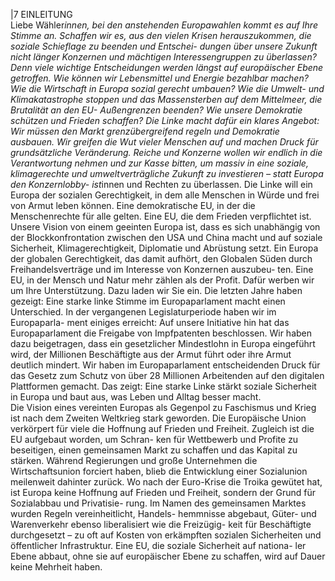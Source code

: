 |7 
EINLEITUNG  
Liebe Wähler*innen, 
bei den anstehenden Europawahlen kommt es auf Ihre Stimme an. Schaffen wir es, aus 
den vielen Krisen herauszukommen, die soziale Schieflage zu beenden und Entschei-
dungen über unsere Zukunft nicht länger Konzernen und mächtigen Interessengruppen 
zu überlassen? Denn viele wichtige Entscheidungen werden längst auf europäischer 
Ebene getroffen. Wie können wir Lebensmittel und Energie bezahlbar machen? Wie die 
Wirtschaft in Europa sozial gerecht umbauen? Wie die Umwelt- und Klimakatastrophe 
stoppen und das Massensterben auf dem Mittelmeer, die Brutalität an den EU-
Außengrenzen beenden? Wie unsere Demokratie schützen und Frieden schaffen? 
Die Linke macht dafür ein klares Angebot: Wir müssen den Markt grenzübergreifend 
regeln und Demokratie ausbauen. Wir greifen die Wut vieler Menschen auf und machen 
Druck für grundsätzliche Veränderung. Reiche und Konzerne wollen wir endlich in die 
Verantwortung nehmen und zur Kasse bitten, um massiv in eine soziale, klimagerechte 
und umweltverträgliche Zukunft zu investieren – statt Europa den Konzernlobby-
ist*innen und Rechten zu überlassen. 
Die Linke will ein Europa der sozialen Gerechtigkeit, in dem alle Menschen in Würde 
und frei von Armut leben können. Eine demokratische EU, in der die Menschenrechte 
für alle gelten. Eine EU, die dem Frieden verpflichtet ist. Unsere Vision von einem 
geeinten Europa ist, dass es sich unabhängig von der Blockkonfrontation zwischen den 
USA und China macht und auf soziale Sicherheit, Klimagerechtigkeit, Diplomatie und 
Abrüstung setzt. Ein Europa der globalen Gerechtigkeit, das damit aufhört, den 
Globalen Süden durch Freihandelsverträge und im Interesse von Konzernen auszubeu-
ten. Eine EU, in der Mensch und Natur mehr zählen als der Profit. Dafür werben wir um 
Ihre Unterstützung. Dazu laden wir Sie ein. 
Die letzten Jahre haben gezeigt: Eine starke linke Stimme im Europaparlament macht 
einen Unterschied. In der vergangenen Legislaturperiode haben wir im Europaparla-
ment einiges erreicht: Auf unsere Initiative hin hat das Europaparlament die Freigabe 
von Impfpatenten beschlossen. Wir haben dazu beigetragen, dass ein gesetzlicher 
Mindestlohn in Europa eingeführt wird, der Millionen Beschäftigte aus der Armut führt 
oder ihre Armut deutlich mindert. Wir haben im Europaparlament entscheidenden 
Druck für das Gesetz zum Schutz von über 28 Millionen Arbeitenden auf den digitalen 
Plattformen gemacht. Das zeigt: Eine starke Linke stärkt soziale Sicherheit in Europa 
und baut aus, was Leben und Alltag besser macht.  
Die Vision eines vereinten Europas als Gegenpol zu Faschismus und Krieg ist nach dem 
Zweiten Weltkrieg stark geworden. Die Europäische Union verkörpert für viele die 
Hoffnung auf Frieden und Freiheit. Zugleich ist die EU aufgebaut worden, um Schran-
ken für Wettbewerb und Profite zu beseitigen, einen gemeinsamen Markt zu schaffen 
und das Kapital zu stärken. Während Regierungen und große Unternehmen die 
Wirtschaftsunion forciert haben, blieb die Entwicklung einer Sozialunion meilenweit 
dahinter zurück. Wo nach der Euro-Krise die Troika gewütet hat, ist Europa keine 
Hoffnung auf Frieden und Freiheit, sondern der Grund für Sozialabbau und Privatisie-
rung. Im Namen des gemeinsamen Marktes wurden Regeln vereinheitlicht, Handels-
hemmnisse abgebaut, Güter- und Warenverkehr ebenso liberalisiert wie die Freizügig-
keit für Beschäftigte durchgesetzt – zu oft auf Kosten von erkämpften sozialen 
Sicherheiten und öffentlicher Infrastruktur. Eine EU, die soziale Sicherheit auf nationa-
ler Ebene abbaut, ohne sie auf europäischer Ebene zu schaffen, wird auf Dauer keine 
Mehrheit haben.  
